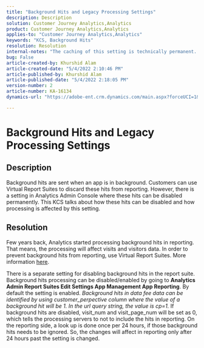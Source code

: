 ```yaml
---
title: "Background Hits and Legacy Processing Settings"
description: Description
solution: Customer Journey Analytics,Analytics
product: Customer Journey Analytics,Analytics
applies-to: "Customer Journey Analytics,Analytics"
keywords: "KCS, Background Hits"
resolution: Resolution
internal-notes: "The caching of this setting is technically permanent. However, since we restart those services daily, we are practically manually busting that cache once very 24 hours. The setting caching behavior isn't really documented and is more just of an implementation detail. Therefore, be careful when sharing the information with customers."
bug: False
article-created-by: Khurshid Alam
article-created-date: "5/4/2022 2:10:46 PM"
article-published-by: Khurshid Alam
article-published-date: "5/4/2022 2:18:05 PM"
version-number: 2
article-number: KA-16134
dynamics-url: "https://adobe-ent.crm.dynamics.com/main.aspx?forceUCI=1&pagetype=entityrecord&etn=knowledgearticle&id=d34c29fc-b3cb-ec11-a7b5-6045bd00dbbc"

---
```

# Background Hits and Legacy Processing Settings

## Description


Background hits are sent when an app is in background. Customers can use Virtual Report Suites to discard these hits from reporting. However, there is a setting in Analytics Admin Console where these hits can be disabled permanently. This KCS talks about how these hits can be disabled and how processing is affected by this setting.


## Resolution


Few years back, Analytics started processing background hits in reporting. That means, the processing will affect visits and visitors data. In order to prevent background hits from reporting, use Virtual Report Suites. More information [here](https://docs.adobe.com/content/help/en/analytics/components/virtual-report-suites/vrs-components.html).

There is a separate setting for disabling background hits in the report suite. Background hits processing can be disabled/enabled by going to <b>Analytics  Admin  Report Suites  Edit Settings  App Management  App Reporting</b>. By default the setting is enabled.
*Background hits in data fee data can be identified by using customer_perpective column where the value of a background hit will be 1. In the url query string, the value is cp=1.*
If background hits are disabled, visit_num and visit_page_num will be set as 0, which tells the processing servers to not to include the hits in reporting. On the reporting side, a look up is done once per 24 hours, if those background hits needs to be ignored. So, the changes will affect in reporting only after 24 hours past the setting is changed.


